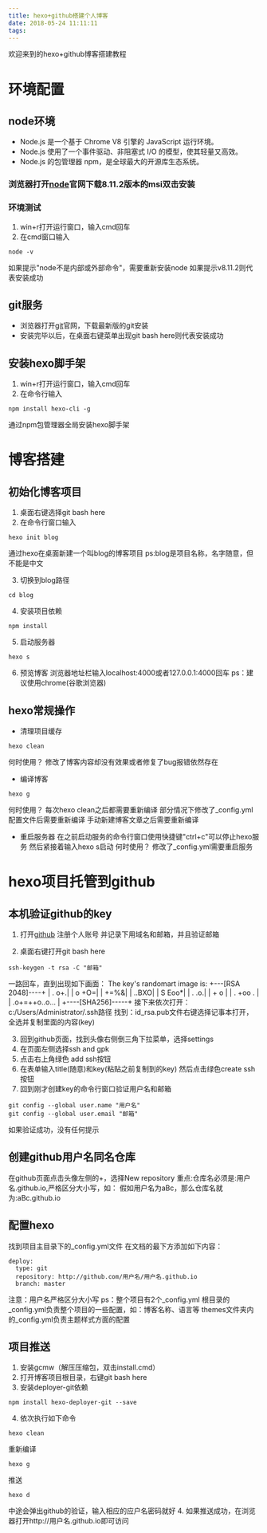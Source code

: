```yaml
---
title: hexo+github搭建个人博客
date: 2018-05-24 11:11:11
tags: 
---
```

欢迎来到的hexo+github博客搭建教程

# 环境配置
## node环境
- Node.js 是一个基于 Chrome V8 引擎的 JavaScript 运行环境。 
- Node.js 使用了一个事件驱动、非阻塞式 I/O 的模型，使其轻量又高效。 
- Node.js 的包管理器 npm，是全球最大的开源库生态系统。
### 浏览器打开[node](https://nodejs.org)官网下载8.11.2版本的msi双击安装
### 环境测试
1. win+r打开运行窗口，输入cmd回车
2. 在cmd窗口输入
```
node -v
```
如果提示"node不是内部或外部命令"，需要重新安装node
如果提示v8.11.2则代表安装成功
## git服务
- 浏览器打开[git](https://git-scm.com)官网，下载最新版的git安装
- 安装完毕以后，在桌面右键菜单出现git bash here则代表安装成功

## 安装hexo脚手架
1. win+r打开运行窗口，输入cmd回车
2. 在命令行输入
```
npm install hexo-cli -g
```
通过npm包管理器全局安装hexo脚手架

# 博客搭建
## 初始化博客项目
1. 桌面右键选择git bash here
2. 在命令行窗口输入
```
hexo init blog
```
通过hexo在桌面新建一个叫blog的博客项目
ps:blog是项目名称，名字随意，但不能是中文

3. 切换到blog路径
```
cd blog
```
4. 安装项目依赖
```
npm install
```
5. 启动服务器
```
hexo s
```
6. 预览博客
浏览器地址栏输入localhost:4000或者127.0.0.1:4000回车
ps：建议使用chrome(谷歌浏览器)

## hexo常规操作
- 清理项目缓存
```
hexo clean
```
何时使用？
修改了博客内容却没有效果或者修复了bug报错依然存在
- 编译博客
```
hexo g
```
何时使用？
每次hexo clean之后都需要重新编译
部分情况下修改了_config.yml配置文件后需要重新编译
手动新建博客文章之后需要重新编译
- 重启服务器
在之前启动服务的命令行窗口使用快捷键"ctrl+c"可以停止hexo服务
然后紧接着输入hexo s启动
何时使用？
修改了_config.yml需要重启服务

# hexo项目托管到github
## 本机验证github的key
1. 打开[github](http://www.github.com) 注册个人账号
并记录下用域名和邮箱，并且验证邮箱

2. 桌面右键打开git bash here
```
ssh-keygen -t rsa -C "邮箱"
```
一路回车，直到出现如下画面：
The key's randomart image is:
+---[RSA 2048]----+
|           .  o+.|
|            o +O=|
|             +=%&|
|            ..BXO|
|        S    Eoo*|
|       .      .o.|
|        +      o |
|     . +oo    .  |
| .o+=++o..o...   |
+----[SHA256]-----+
接下来依次打开：c:/Users/Administrator/.ssh路径
找到：id_rsa.pub文件右键选择记事本打开，全选并复制里面的内容(key)

3. 回到github页面，找到头像右侧倒三角下拉菜单，选择settings
4. 在页面左侧选择ssh and gpk
5. 点击右上角绿色 add ssh按钮
6. 在表单输入title(随意)和key(粘贴之前复制到的key)
然后点击绿色create ssh按钮
7. 回到刚才创建key的命令行窗口验证用户名和邮箱
```
git config --global user.name "用户名"
git config --global user.email "邮箱"
```
如果验证成功，没有任何提示
## 创建github用户名同名仓库
在github页面点击头像左侧的+，选择New repository
重点:仓库名必须是:用户名.github.io,严格区分大小写，如：
假如用户名为aBc，那么仓库名就为:aBc.github.io
## 配置hexo
找到项目主目录下的_config.yml文件
在文档的最下方添加如下内容：
```
deploy:
  type: git
  repository: http://github.com/用户名/用户名.github.io
  branch: master
```
注意：用户名严格区分大小写
ps：整个项目有2个_config.yml
根目录的_config.yml负责整个项目的一些配置，如：博客名称、语言等
themes文件夹内的_config.yml负责主题样式方面的配置
## 项目推送
1. 安装gcmw（解压压缩包，双击install.cmd）
2. 打开博客项目根目录，右键git bash here
3. 安装deployer-git依赖
```
npm install hexo-deployer-git --save

```
4. 依次执行如下命令
```
hexo clean 
```
重新编译
```
hexo g
```
推送
```
hexo d
```
中途会弹出github的验证，输入相应的应户名密码就好
4. 如果推送成功，在浏览器打开http://用户名.github.io即可访问






